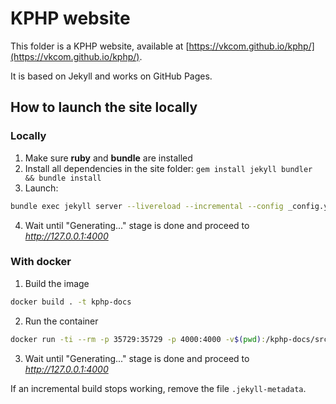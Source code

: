 # KPHP website

This folder is a KPHP website, available at [https://vkcom.github.io/kphp/](https://vkcom.github.io/kphp/).

It is based on Jekyll and works on GitHub Pages.


## How to launch the site locally

### Locally
1. Make sure **ruby** and **bundle** are installed
2. Install all dependencies in the site folder: `gem install jekyll bundler && bundle install`
3. Launch:
```bash
bundle exec jekyll server --livereload --incremental --config _config.yml
```
4. Wait until "Generating..." stage is done and proceed to *http://127.0.0.1:4000*

### With docker
1. Build the image
```bash
docker build . -t kphp-docs
```
2. Run the container
```bash
docker run -ti --rm -p 35729:35729 -p 4000:4000 -v$(pwd):/kphp-docs/src/ kphp-docs
```
3. Wait until "Generating..." stage is done and proceed to *http://127.0.0.1:4000*

If an incremental build stops working, remove the file `.jekyll-metadata`.

